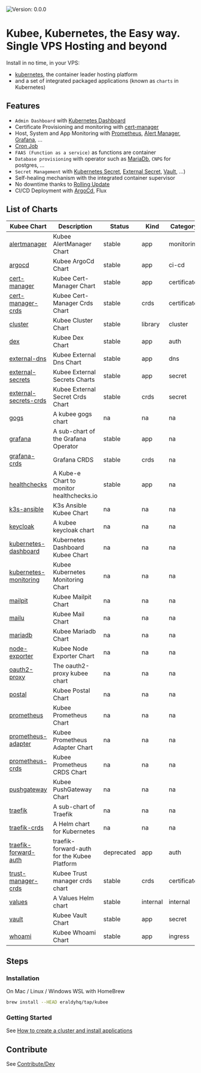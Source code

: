 
[//]: # (README.md generated by gotmpl. DO NOT EDIT.)

![Version: 0.0.0](https://img.shields.io/badge/Version-0.0.0-informational?style=flat-square)

# Kubee, Kubernetes, the Easy way. Single VPS Hosting and beyond

Install in no time, in your VPS:
* [kubernetes](https://github.com/kubernetes/kubernetes), the container leader hosting platform
* and a set of integrated packaged applications (known as `charts` in Kubernetes)

## Features

* `Admin Dashboard` with [Kubernetes Dashboard](./charts/kubernetes-dashboard)
* Certificate Provisioning and monitoring with [cert-manager](./charts/cert-manager/README.md)
* Host, System and App Monitoring with [Prometheus](charts/prometheus), [Alert Manager](charts/alertmanager), [Grafana](charts/grafana/README.md), ...
* [Cron Job](https://kubernetes.io/docs/tasks/job/automated-tasks-with-cron-jobs/)
* `FAAS (Function as a service)` as functions are container
* `Database provisioning` with operator such as [MariaDb](charts/mariadb/README.md), `CNPG` for postgres, ...
* `Secret Management` with [Kubernetes Secret](https://kubernetes.io/docs/tasks/configmap-secret/), [External Secret](charts/external-secrets/README.md), [Vault](charts/vault/README.md), ...)
* Self-healing mechanism with the integrated container supervisor
* No downtime thanks to [Rolling Update](https://kubernetes.io/docs/tutorials/kubernetes-basics/update/update-intro/)
* CI/CD Deployment with [ArgoCd](charts/argocd/README.md), Flux

## List of Charts

| Kubee Chart | Description | Status | Kind | Category |
|------------------|-------------|--------|------|----------|
| [alertmanager](charts/alertmanager/README.md) | Kubee AlertManager Chart | stable | app | monitoring
| [argocd](charts/argocd/README.md) | Kubee ArgoCd Chart | stable | app | ci-cd
| [cert-manager](charts/cert-manager/README.md) | Kubee Cert-Manager Chart | stable | app | certificate
| [cert-manager-crds](charts/cert-manager-crds/README.md) | Kubee Cert-Manager Crds Chart | stable | crds | certificate
| [cluster](charts/cluster/README.md) | Kubee Cluster Chart | stable | library | cluster
| [dex](charts/dex/README.md) | Kubee Dex Chart | stable | app | auth
| [external-dns](charts/external-dns/README.md) | Kubee External Dns Chart | stable | app | dns
| [external-secrets](charts/external-secrets/README.md) | Kubee External Secrets Charts | stable | app | secret
| [external-secrets-crds](charts/external-secrets-crds/README.md) | Kubee External Secret Crds Chart | stable | crds | secret
| [gogs](charts/gogs/README.md) | A kubee gogs chart | na | na | na
| [grafana](charts/grafana/README.md) | A sub-chart of the Grafana Operator | stable | app | na
| [grafana-crds](charts/grafana-crds/README.md) | Grafana CRDS | stable | crds | na
| [healthchecks](charts/healthchecks/README.md) | A Kube-e Chart to monitor healthchecks.io | stable | app | na
| [k3s-ansible](charts/k3s-ansible/README.md) | K3s Ansible Kubee Chart | na | na | na
| [keycloak](charts/keycloak/README.md) | A kubee keycloak chart | na | na | na
| [kubernetes-dashboard](charts/kubernetes-dashboard/README.md) | Kubernetes Dashboard Kubee Chart | na | na | na
| [kubernetes-monitoring](charts/kubernetes-monitoring/README.md) | Kubee Kubernetes Monitoring Chart | na | na | na
| [mailpit](charts/mailpit/README.md) | Kubee Mailpit Chart | na | na | na
| [mailu](charts/mailu/README.md) | Kubee Mail Chart | na | na | na
| [mariadb](charts/mariadb/README.md) | Kubee Mariadb Chart | na | na | na
| [node-exporter](charts/node-exporter/README.md) | Kubee Node Exporter Chart | na | na | na
| [oauth2-proxy](charts/oauth2-proxy/README.md) | The oauth2-proxy kubee chart | na | na | na
| [postal](charts/postal/README.md) | Kubee Postal Chart | na | na | na
| [prometheus](charts/prometheus/README.md) | Kubee Prometheus Chart | na | na | na
| [prometheus-adapter](charts/prometheus-adapter/README.md) | Kubee Prometheus Adapter Chart | na | na | na
| [prometheus-crds](charts/prometheus-crds/README.md) | Kubee Prometheus CRDS Chart | na | na | na
| [pushgateway](charts/pushgateway/README.md) | Kubee PushGateway Chart | na | na | na
| [traefik](charts/traefik/README.md) | A sub-chart of Traefik | na | na | na
| [traefik-crds](charts/traefik-crds/README.md) | A Helm chart for Kubernetes | na | na | na
| [traefik-forward-auth](charts/traefik-forward-auth/README.md) | traefik-forward-auth for the Kubee Platform | deprecated | app | auth
| [trust-manager-crds](charts/trust-manager-crds/README.md) | Kubee Trust manager crds chart | stable | crds | certificate
| [values](charts/values/README.md) | A Values Helm chart | stable | internal | internal
| [vault](charts/vault/README.md) | Kubee Vault Chart | stable | app | secret
| [whoami](charts/whoami/README.md) | Kubee Whoami Chart | stable | app | ingress

## Steps

### Installation

On Mac / Linux / Windows WSL with HomeBrew

```bash
brew install --HEAD eraldyhq/tap/kubee
```

### Getting Started

See [How to create a cluster and install applications](docs/site/cluster-creation.md)

## Contribute

See [Contribute/Dev](contrib/contribute.md)
